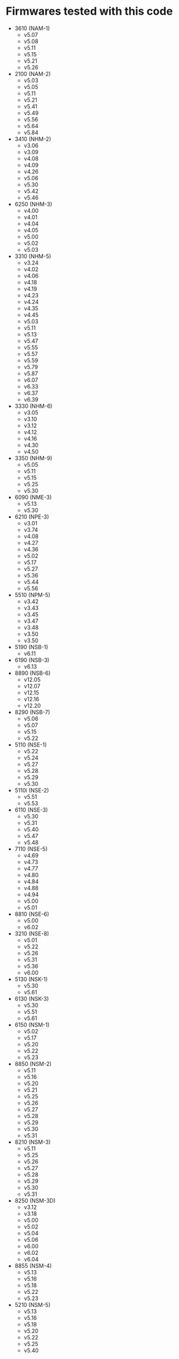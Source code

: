 # Firmwares tested with this code

- 3610 (NAM-1)
    - v5.07
    - v5.08
    - v5.11
    - v5.15
    - v5.21
    - v5.26
- 2100 (NAM-2)
    - v5.03
    - v5.05
    - v5.11
    - v5.21
    - v5.41
    - v5.49
    - v5.56
    - v5.64
    - v5.84
- 3410 (NHM-2)
    - v3.06
    - v3.09
    - v4.08
    - v4.09
    - v4.26
    - v5.06
    - v5.30
    - v5.42
    - v5.46
- 6250 (NHM-3)
    - v4.00
    - v4.01
    - v4.04
    - v4.05
    - v5.00
    - v5.02
    - v5.03
- 3310 (NHM-5)
    - v3.24
    - v4.02
    - v4.06
    - v4.18
    - v4.19
    - v4.23
    - v4.24
    - v4.35
    - v4.45
    - v5.03
    - v5.11
    - v5.13
    - v5.47
    - v5.55
    - v5.57
    - v5.59
    - v5.79
    - v5.87
    - v6.07
    - v6.33
    - v6.37
    - v6.39
- 3330 (NHM-6)
    - v3.05
    - v3.10
    - v3.12
    - v4.12
    - v4.16
    - v4.30
    - v4.50
- 3350 (NHM-9)
    - v5.05
    - v5.11
    - v5.15
    - v5.25
    - v5.30
- 6090 (NME-3)
    - v5.13
    - v5.30
- 6210 (NPE-3)
    - v3.01
    - v3.74
    - v4.08
    - v4.27
    - v4.36
    - v5.02
    - v5.17
    - v5.27
    - v5.36
    - v5.44
    - v5.56
- 5510 (NPM-5)
    - v3.42
    - v3.43
    - v3.45
    - v3.47
    - v3.48
    - v3.50
    - v3.50
- 5190 (NSB-1)
    - v6.11
- 6190 (NSB-3)
    - v6.13
- 8890 (NSB-6)
    - v12.05
    - v12.07
    - v12.15
    - v12.16
    - v12.20
- 8290 (NSB-7)
    - v5.06
    - v5.07
    - v5.15
    - v5.22
- 5110 (NSE-1)
    - v5.22
    - v5.24
    - v5.27
    - v5.28
    - v5.29
    - v5.30
- 5110i (NSE-2)
    - v5.51
    - v5.53
- 6110 (NSE-3)
    - v5.30
    - v5.31
    - v5.40
    - v5.47
    - v5.48
- 7110 (NSE-5)
    - v4.69
    - v4.73
    - v4.77
    - v4.80
    - v4.84
    - v4.88
    - v4.94
    - v5.00
    - v5.01
- 8810 (NSE-6)
    - v5.00
    - v6.02
- 3210 (NSE-8)
    - v5.01
    - v5.22
    - v5.26
    - v5.31
    - v5.36
    - v6.00
- 5130 (NSK-1)
    - v5.30
    - v5.61
- 6130 (NSK-3)
    - v5.30
    - v5.51
    - v5.61
- 6150 (NSM-1)
    - v5.02
    - v5.17
    - v5.20
    - v5.22
    - v5.23
- 8850 (NSM-2)
    - v5.11
    - v5.16
    - v5.20
    - v5.21
    - v5.25
    - v5.26
    - v5.27
    - v5.28
    - v5.29
    - v5.30
    - v5.31
- 8210 (NSM-3)
    - v5.11
    - v5.25
    - v5.26
    - v5.27
    - v5.28
    - v5.29
    - v5.30
    - v5.31
- 8250 (NSM-3D)
    - v3.12
    - v3.18
    - v5.00
    - v5.02
    - v5.04
    - v5.06
    - v6.00
    - v6.02
    - v6.04
- 8855 (NSM-4)
    - v5.13
    - v5.16
    - v5.18
    - v5.22
    - v5.23
- 5210 (NSM-5)
    - v5.13
    - v5.16
    - v5.18
    - v5.20
    - v5.22
    - v5.25
    - v5.40
